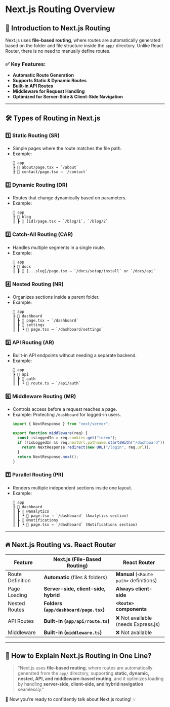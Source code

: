 # Next.js Routing Overview

## 🚀 Introduction to Next.js Routing
Next.js uses **file-based routing**, where routes are automatically generated based on the folder and file structure inside the `app/` directory. Unlike React Router, there is no need to manually define routes.

### ✅ Key Features:
- **Automatic Route Generation**
- **Supports Static & Dynamic Routes**
- **Built-in API Routes**
- **Middleware for Request Handling**
- **Optimized for Server-Side & Client-Side Navigation**

---

## 🛠 Types of Routing in Next.js
### 1️⃣ **Static Routing (SR)**
- Simple pages where the route matches the file path.
- Example:
  ```
  📂 app
  ┣ 📜 about/page.tsx → `/about`
  ┣ 📜 contact/page.tsx → `/contact`
  ```

### 2️⃣ **Dynamic Routing (DR)**
- Routes that change dynamically based on parameters.
- Example:
  ```
  📂 app
  ┣ 📂 blog
  ┃ ┣ 📜 [id]/page.tsx → `/blog/1`, `/blog/2`
  ```

### 3️⃣ **Catch-All Routing (CAR)**
- Handles multiple segments in a single route.
- Example:
  ```
  📂 app
  ┣ 📂 docs
  ┃ ┣ 📜 [...slug]/page.tsx → `/docs/setup/install` or `/docs/api`
  ```

### 4️⃣ **Nested Routing (NR)**
- Organizes sections inside a parent folder.
- Example:
  ```
  📂 app
  ┣ 📂 dashboard
  ┃ ┣ 📜 page.tsx → `/dashboard`
  ┃ ┣ 📂 settings
  ┃ ┃ ┗ 📜 page.tsx → `/dashboard/settings`
  ```

### 5️⃣ **API Routing (AR)**
- Built-in API endpoints without needing a separate backend.
- Example:
  ```
  📂 app
  ┣ 📂 api
  ┃ ┣ 📂 auth
  ┃ ┃ ┗ 📜 route.ts → `/api/auth`
  ```

### 6️⃣ **Middleware Routing (MR)**
- Controls access before a request reaches a page.
- Example: Protecting `/dashboard` for logged-in users.
  ```ts
  import { NextResponse } from "next/server";

  export function middleware(req) {
    const isLoggedIn = req.cookies.get("token");
    if (!isLoggedIn && req.nextUrl.pathname.startsWith("/dashboard")) {
      return NextResponse.redirect(new URL("/login", req.url));
    }
    return NextResponse.next();
  }
  ```

### 7️⃣ **Parallel Routing (PR)**
- Renders multiple independent sections inside one layout.
- Example:
  ```
  📂 app
  ┣ 📂 dashboard
  ┃ ┣ 📂 @analytics
  ┃ ┃ ┗ 📜 page.tsx → `/dashboard` (Analytics section)
  ┃ ┣ 📂 @notifications
  ┃ ┃ ┗ 📜 page.tsx → `/dashboard` (Notifications section)
  ```

---

## 🔥 Next.js Routing vs. React Router
| Feature | Next.js (File-Based Routing) | React Router |
|---------|------------------------------|--------------|
| Route Definition | **Automatic** (files & folders) | **Manual** (`<Route path>` definitions) |
| Page Loading | **Server-side, client-side, hybrid** | **Always client-side** |
| Nested Routes | **Folders (`app/dashboard/page.tsx`)** | **`<Route>` components** |
| API Routes | **Built-in (`app/api/route.ts`)** | ❌ Not available (needs Express.js) |
| Middleware | **Built-in (`middleware.ts`)** | ❌ Not available |

---

## 🎯 How to Explain Next.js Routing in One Line?
> "Next.js uses **file-based routing**, where routes are automatically generated from the `app/` directory, supporting **static, dynamic, nested, API, and middleware-based routing**, and it optimizes loading by handling **server-side, client-side, and hybrid navigation** seamlessly."

🚀 Now you're ready to confidently talk about Next.js routing! 💡
